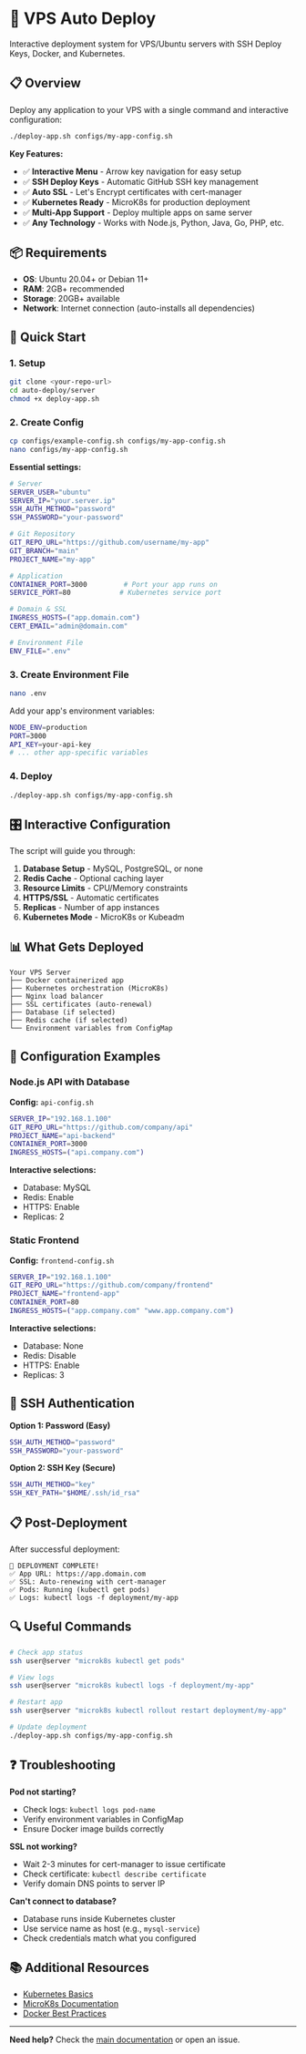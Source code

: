 # 🚀 VPS Auto Deploy

Interactive deployment system for VPS/Ubuntu servers with SSH Deploy Keys, Docker, and Kubernetes.

## 📋 Overview

Deploy any application to your VPS with a single command and interactive configuration:

```bash
./deploy-app.sh configs/my-app-config.sh
```

**Key Features:**
- ✅ **Interactive Menu** - Arrow key navigation for easy setup
- ✅ **SSH Deploy Keys** - Automatic GitHub SSH key management
- ✅ **Auto SSL** - Let's Encrypt certificates with cert-manager
- ✅ **Kubernetes Ready** - MicroK8s for production deployment
- ✅ **Multi-App Support** - Deploy multiple apps on same server
- ✅ **Any Technology** - Works with Node.js, Python, Java, Go, PHP, etc.

## 📦 Requirements

- **OS**: Ubuntu 20.04+ or Debian 11+
- **RAM**: 2GB+ recommended
- **Storage**: 20GB+ available
- **Network**: Internet connection (auto-installs all dependencies)

## 🚀 Quick Start

### 1. Setup

```bash
git clone <your-repo-url>
cd auto-deploy/server
chmod +x deploy-app.sh
```

### 2. Create Config

```bash
cp configs/example-config.sh configs/my-app-config.sh
nano configs/my-app-config.sh
```

**Essential settings:**
```bash
# Server
SERVER_USER="ubuntu"
SERVER_IP="your.server.ip"
SSH_AUTH_METHOD="password"
SSH_PASSWORD="your-password"

# Git Repository
GIT_REPO_URL="https://github.com/username/my-app"
GIT_BRANCH="main"
PROJECT_NAME="my-app"

# Application
CONTAINER_PORT=3000         # Port your app runs on
SERVICE_PORT=80            # Kubernetes service port

# Domain & SSL
INGRESS_HOSTS=("app.domain.com")
CERT_EMAIL="admin@domain.com"

# Environment File
ENV_FILE=".env"
```

### 3. Create Environment File

```bash
nano .env
```

Add your app's environment variables:
```bash
NODE_ENV=production
PORT=3000
API_KEY=your-api-key
# ... other app-specific variables
```

### 4. Deploy

```bash
./deploy-app.sh configs/my-app-config.sh
```

## 🎛️ Interactive Configuration

The script will guide you through:

1. **Database Setup** - MySQL, PostgreSQL, or none
2. **Redis Cache** - Optional caching layer
3. **Resource Limits** - CPU/Memory constraints
4. **HTTPS/SSL** - Automatic certificates
5. **Replicas** - Number of app instances
6. **Kubernetes Mode** - MicroK8s or Kubeadm

## 📊 What Gets Deployed

```
Your VPS Server
├── Docker containerized app
├── Kubernetes orchestration (MicroK8s)
├── Nginx load balancer
├── SSL certificates (auto-renewal)
├── Database (if selected)
├── Redis cache (if selected)
└── Environment variables from ConfigMap
```

## 🔧 Configuration Examples

### Node.js API with Database

**Config:** `api-config.sh`
```bash
SERVER_IP="192.168.1.100"
GIT_REPO_URL="https://github.com/company/api"
PROJECT_NAME="api-backend"
CONTAINER_PORT=3000
INGRESS_HOSTS=("api.company.com")
```

**Interactive selections:**
- Database: MySQL
- Redis: Enable
- HTTPS: Enable
- Replicas: 2

### Static Frontend

**Config:** `frontend-config.sh`
```bash
SERVER_IP="192.168.1.100"
GIT_REPO_URL="https://github.com/company/frontend"
PROJECT_NAME="frontend-app"
CONTAINER_PORT=80
INGRESS_HOSTS=("app.company.com" "www.app.company.com")
```

**Interactive selections:**
- Database: None
- Redis: Disable
- HTTPS: Enable
- Replicas: 3

## 🔐 SSH Authentication

**Option 1: Password (Easy)**
```bash
SSH_AUTH_METHOD="password"
SSH_PASSWORD="your-password"
```

**Option 2: SSH Key (Secure)**
```bash
SSH_AUTH_METHOD="key"
SSH_KEY_PATH="$HOME/.ssh/id_rsa"
```

## 📋 Post-Deployment

After successful deployment:

```
🎉 DEPLOYMENT COMPLETE!
✅ App URL: https://app.domain.com
✅ SSL: Auto-renewing with cert-manager
✅ Pods: Running (kubectl get pods)
✅ Logs: kubectl logs -f deployment/my-app
```

## 🔍 Useful Commands

```bash
# Check app status
ssh user@server "microk8s kubectl get pods"

# View logs
ssh user@server "microk8s kubectl logs -f deployment/my-app"

# Restart app
ssh user@server "microk8s kubectl rollout restart deployment/my-app"

# Update deployment
./deploy-app.sh configs/my-app-config.sh
```

## ❓ Troubleshooting

**Pod not starting?**
- Check logs: `kubectl logs pod-name`
- Verify environment variables in ConfigMap
- Ensure Docker image builds correctly

**SSL not working?**
- Wait 2-3 minutes for cert-manager to issue certificate
- Check certificate: `kubectl describe certificate`
- Verify domain DNS points to server IP

**Can't connect to database?**
- Database runs inside Kubernetes cluster
- Use service name as host (e.g., `mysql-service`)
- Check credentials match what you configured

## 📚 Additional Resources

- [Kubernetes Basics](https://kubernetes.io/docs/tutorials/kubernetes-basics/)
- [MicroK8s Documentation](https://microk8s.io/docs)
- [Docker Best Practices](https://docs.docker.com/develop/dev-best-practices/)

---

**Need help?** Check the [main documentation](../README.md) or open an issue.